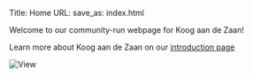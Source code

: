 Title: Home
URL:
save_as: index.html

Welcome to our community-run webpage for Koog aan de Zaan!

Learn more about Koog aan de Zaan on our [introduction page](./introduction.html)


![View]({filename}../images/Rivierdijk_Koog_Hoogstr_1910_1930_41.08462.png)
